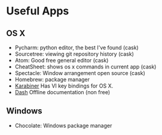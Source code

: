 # Useful Apps

## OS X

- Pycharm: python editor, the best I've found (cask)
- Sourcetree: viewing git repository history (cask)
- Atom: Good free general editor (cask)
- CheatSheet: shows os x commands in current app (cask)
- Spectacle: Window arrangement open source (cask)
- Homebrew: package manager
- [Karabiner](https://github.com/tekezo/Karabiner) Has VI key bindings for OS X.
- [Dash](https://kapeli.com/dash) Offline documentation (non free)

## Windows
- Chocolate: Windows package manager
